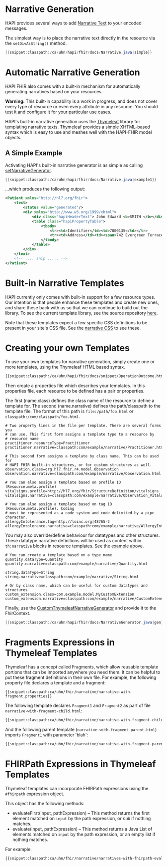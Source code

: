# Narrative Generation

HAPI provides several ways to add [Narrative Text](http://hl7.org/fhir/narrative.html) to your encoded messages.

The simplest way is to place the narrative text directly in the resource via the `setDivAsString()` method.

```java
{{snippet:classpath:/ca/uhn/hapi/fhir/docs/Narrative.java|simple}}
```

# Automatic Narrative Generation

HAPI FHIR also comes with a built-in mechanism for automatically generating narratives based on your resources.

**Warning:** This built-in capability is a work in progress, and does not cover every type of resource or even every attribute in any resource. You should test it and configure it for your particular use cases.

HAPI's built-in narrative generation uses the [Thymeleaf](http://www.thymeleaf.org/) library for templating narrative texts. Thymeleaf provides a simple XHTML-based syntax which is easy to use and meshes well with the HAPI-FHIR model objects.

## A Simple Example

Activating HAPI's built-in narrative generator is as simple as calling [setNarrativeGenerator](/hapi-fhir/apidocs/hapi-fhir-base/ca/uhn/fhir/context/FhirContext.html#setNarrativeGenerator(ca.uhn.fhir.narrative.INarrativeGenerator)).

```java
{{snippet:classpath:/ca/uhn/hapi/fhir/docs/Narrative.java|example1}}
```

...which produces the following output:

```xml
<Patient xmlns="http://hl7.org/fhir">
    <text>
        <status value="generated"/>
        <div xmlns="http://www.w3.org/1999/xhtml">
            <div class="hapiHeaderText"> John Edward <b>SMITH </b></div>
            <table class="hapiPropertyTable">
                <tbody>
                    <tr><td>Identifier</td><td>7000135</td></tr>
                    <tr><td>Address</td><td><span>742 Evergreen Terrace</span><br/><span>Springfield</span> <span>ZZ</span></td></tr>
                </tbody>
            </table>
        </div>
    </text>
    <!-- .... snip ..... -->
</Patient>
```

# Built-in Narrative Templates

HAPI currently only comes with built-in support for a few resource types. Our intention is that people enhance these templates and create new ones, and share these back with us so that we can continue to build out the library. To see the current template library, see the source repository [here](https://github.com/hapifhir/hapi-fhir/tree/master/hapi-fhir-base/src/main/resources/ca/uhn/fhir/narrative).

Note that these templates expect a few specific CSS definitions to be present in your site's CSS file. See the [narrative CSS](https://github.com/hapifhir/hapi-fhir/blob/master/hapi-fhir-base/src/main/resources/ca/uhn/fhir/narrative/hapi-narrative.css) to see these.

# Creating your own Templates

To use your own templates for narrative generation, simply create one or more templates, using the Thymeleaf HTML based syntax.

```html
{{snippet:classpath:/ca/uhn/hapi/fhir/docs/snippet/OperationOutcome.html}}
```

Then create a properties file which describes your templates. In this properties file, each resource to be defined has a pair or properties.

The first (name.class) defines the class name of the resource to define a template for. The second (name.narrative) defines the path/classpath to the template file. The format of this path is `file:/path/foo.html` or  `classpath:/com/classpath/foo.html`.

```properties
# Two property lines in the file per template. There are several forms you
# can use. This first form assigns a template type to a resource by 
# resource name
practitioner.resourceType=Practitioner
practitioner.narrative=classpath:com/example/narrative/Practitioner.html

# This second form assigns a template by class name. This can be used for
# HAPI FHIR built-in structures, or for custom structures as well.
observation.class=org.hl7.fhir.r4.model.Observation
observation.narrative=classpath:com/example/narrative/Observation.html

# You can also assign a template based on profile ID (Resource.meta.profile)
vitalsigns.profile=http://hl7.org/fhir/StructureDefinition/vitalsigns
vitalsigns.narrative=classpath:com/example/narrative/Observation_Vitals.html

# You can also assign a template based on tag ID (Resource.meta.profile). Coding
# must be represented as a code system and code delimited by a pipe character.
allergyIntolerance.tag=http://loinc.org|48765-2
allergyIntolerance.narrative=classpath:com/example/narrative/AllergyIntolerance.html
```

You may also override/define behaviour for datatypes and other structures. These datatype narrative definitions will be used as content within <code>th:narrative</code> blocks in resource templates. See the [example above](#creating-your-own-templates).

```properties
# You can create a template based on a type name
quantity.dataType=Quantity
quantity.narrative=classpath:com/example/narrative/Quantity.html

string.dataType=String
string.narrative=classpath:com/example/narrative/String.html

# Or by class name, which can be useful for custom datatypes and structures
custom_extension.class=com.example.model.MyCustomExtension
custom_extension.narrative=classpath:com/example/narrative/CustomExtension.html
```

Finally, use the [CustomThymeleafNarrativeGenerator](/hapi-fhir/apidocs/hapi-fhir-base/ca/uhn/fhir/narrative/CustomThymeleafNarrativeGenerator.html) and provide it to the FhirContext.

```java
{{snippet:classpath:/ca/uhn/hapi/fhir/docs/NarrativeGenerator.java|gen}}
```

# Fragments Expressions in Thymeleaf Templates

Thymeleaf has a concept called Fragments, which allow reusable template portions that can be imported anywhere you need them. It can be helpful to put these fragment definitions in their own file. For example, the following property file declares a template and a fragment:

```properties
{{snippet:classpath:ca/uhn/fhir/narrative/narrative-with-fragment.properties}}
```

The following template declares `Fragment1` and `Fragment2` as part of file `narrative-with-fragment-child.html`: 

```html
{{snippet:classpath:ca/uhn/fhir/narrative/narrative-with-fragment-child.html}}
```

And the following parent template (`narrative-with-fragment-parent.html`) imports `Fragment1` with parameter 'blah':

```html
{{snippet:classpath:ca/uhn/fhir/narrative/narrative-with-fragment-parent.html}}
```


# FHIRPath Expressions in Thymeleaf Templates

Thymeleaf templates can incorporate FHIRPath expressions using the `#fhirpath` expression object.

This object has the following methods:

* evaluateFirst(input, pathExpression) &ndash; This method returns the first element matched on `input` by the path expression, or _null_ if nothing matches. 
* evaluate(input, pathExpression) &ndash; This method returns a Java List of elements matched on `input` by the path expression, or an empty list if nothing matches. 

For example:

```html
{{snippet:classpath:ca/uhn/fhir/narrative/narratives-with-fhirpath-evaluate-single-primitive.html}}
```
